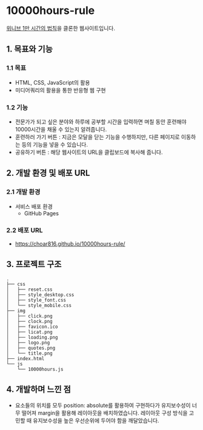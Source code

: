 # 10000hours-rule
[위니브 1만 시간의 법칙](http://paullab.co.kr/10000hours.html)을 클론한 웹사이트입니다.

## 1. 목표와 기능
### 1.1 목표
- HTML, CSS, JavaScript의 활용
- 미디어쿼리의 활용을 통한 반응형 웹 구현

### 1.2 기능
- 전문가가 되고 싶은 분야와 하루에 공부할 시간을 입력하면 며칠 동안 훈련해야 10000시간을 채울 수 있는지 알려줍니다.
- 훈련하러 가기 버튼 : 지금은 모달을 닫는 기능을 수행하지만, 다른 페이지로 이동하는 등의 기능을 넣을 수 있습니다.
- 공유하기 버튼 : 해당 웹사이트의 URL을 클립보드에 복사해 줍니다.

## 2. 개발 환경 및 배포 URL
### 2.1 개발 환경
- 서비스 배포 환경
    - GitHub Pages
### 2.2 배포 URL
- https://choar816.github.io/10000hours-rule/

## 3. 프로젝트 구조
```
.
├── css
│   ├── reset.css
│   ├── style_desktop.css
│   ├── style_font.css
│   └── style_mobile.css
├── img
│   ├── click.png
│   ├── clock.png
│   ├── favicon.ico
│   ├── licat.png
│   ├── loading.png
│   ├── logo.png
│   ├── quotes.png
│   └── title.png
├── index.html
└── js
    └── 10000hours.js

```

## 4. 개발하며 느낀 점
- 요소들의 위치를 모두 position: absolute를 활용하여 구현하다가 유지보수성이 너무 떨어져 margin을 활용해 레이아웃을 배치하였습니다.
레이아웃 구성 방식을 고민할 때 유지보수성을 높은 우선순위에 두어야 함을 깨달았습니다.
